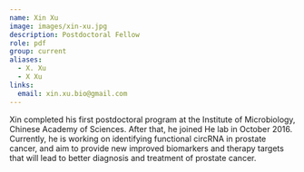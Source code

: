 ```yaml
---
name: Xin Xu
image: images/xin-xu.jpg
description: Postdoctoral Fellow
role: pdf
group: current
aliases:
  - X. Xu
  - X Xu
links:
  email: xin.xu.bio@gmail.com
---
```


Xin completed his first postdoctoral program at the Institute of Microbiology, Chinese Academy of Sciences. After that, he joined He lab in October 2016. Currently, he is working on identifying functional circRNA in prostate cancer, and aim to provide new improved biomarkers and therapy targets that will lead to better diagnosis and treatment of prostate cancer.
